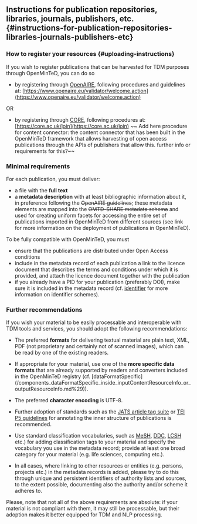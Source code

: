 ## Instructions for publication repositories, libraries, journals, publishers, etc. {#instructions-for-publication-repositories-libraries-journals-publishers-etc}

### How to register your resources {#uploading-instructions}

If you wish to register publications that can be harvested for TDM purposes through OpenMinTeD, you can do so

* by registering through [OpenAIRE](http://www.openaire.eu), following procedures and guidelines at: [https://www.openaire.eu/validator/welcome.action](https://www.openaire.eu/validator/welcome.action)

OR

* by registering through [CORE](http://core.ac.uk), following procedures at: [https://core.ac.uk/join](https://core.ac.uk/join)
~~
Add here procedure for content connector:
the content connector that has been built in the OpenMinTeD framework that allows harvesting of open access publications through the APIs of publishers that allow this. further info or requirements for this?~~


### Minimal requirements

For each publication, you must deliver:
* a file with the **full text** 
* a **metadata description** with at least bibliographic information about it, in preference following the ~~OpenAIRE guidelines~~; these metadata elements are mapped into the ~~OMTD-SHARE metadata schema~~ and used for creating uniform facets for accessing the entire set of publications imported in OpenMinTeD from different sources (see ~~link~~ for more information on the deployment of publications in OpenMinTeD).

To be fully compatible with OpenMinTeD, you must
* ensure that the publications are distributed under Open Access conditions
* include in the metadata record of each publication a link to the licence document that describes the terms and conditions under which it is provided, and attach the licence document together with the publication
* if you already have a PID for your publication \(preferably DOI\), make sure it is included in the metadata record \(cf. [identifier](/publications_identifier.md) for more information on identifier schemes\).


### Further recommendations
If you wish your material to be easily processable and interoperable with TDM tools and services, you should adopt the following recommendations:

* The preferred **formats** for delivering textual material are plain text, XML, PDF \(not proprietary and certainly not of scanned images\), which can be read by one of the existing readers.

* If appropriate for your material, use one of the **more specific data formats** that are already supported by readers and converters included in the OpenMinTeD registry \(cf. [dataFormatSpecific](/components_dataFormatSpecific_inside_inputContentResourceInfo_or_outputResourceInfo.md%29\)\).

* The preferred **character encoding** is UTF-8.

* Further adoption of standards such as the [JATS article tag suite](https://jats.nlm.nih.gov/index.html) or [TEI P5 guidelines](http://www.tei-c.org/Guidelines/P5/) for annotating the inner structure of publications is recommended.

* Use standard classification vocabularies, such as [MeSH](https://www.nlm.nih.gov/mesh/), [DDC](https://www.oclc.org/dewey.en.html), [LCSH](http://id.loc.gov/authorities/subjects.html) etc.\) for adding classification tags to your material and specify the vocabulary you use in the metadata record; provide at least one broad category for your material \(e.g. life sciences, computing etc.\).

* In all cases, where linking to other resources or entities \(e.g. persons, projects etc.\) in the metadata records is added, please try to do this through unique and persistent identifiers of authority lists and sources, to the extent possible, documenting also the authority and/or scheme it adheres to.

Please, note that not all of the above requirements are absolute: if your material is not compliant with them, it may still be processable, but their adoption makes it better equipped for TDM and NLP processing.


